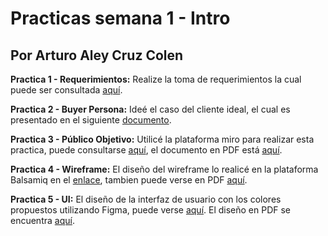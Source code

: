 # Practicas semana 1 - Intro
## Por Arturo Aley Cruz Colen

**Practica 1 - Requerimientos:** Realize la toma de requerimientos la cual puede ser consultada [aquí](https://github.com/aleycolen98/ArturoAley_LaunchX_FrontEnd/blob/main/1%20-%20INTRO/Practica1_Requerimientos.pdf).

**Practica 2 - Buyer Persona:** Ideé el caso del cliente ideal, el cual es presentado en el siguiente [documento](https://github.com/aleycolen98/ArturoAley_LaunchX_FrontEnd/blob/main/1%20-%20INTRO/Practica2_BuyerPersona.pdf).

**Practica 3 - Público Objetivo:** Utilicé la plataforma miro para realizar esta practica, puede consultarse [aquí](https://miro.com/app/board/uXjVOKLWiCQ=/?invite_link_id=757292804488), el documento en PDF está [aquí](https://github.com/aleycolen98/ArturoAley_LaunchX_FrontEnd/blob/main/1%20-%20INTRO/Practica3_PublicoObjetivo.pdf).

**Practica 4 - Wireframe:** El diseño del wireframe lo realicé en la plataforma Balsamiq en el [enlace](https://balsamiq.cloud/sa4vbvn/plswf5d), tambien puede verse en PDF [aquí](https://github.com/aleycolen98/ArturoAley_LaunchX_FrontEnd/blob/main/1%20-%20INTRO/Practica4_Wireframe.pdf).

**Practica 5 - UI:** El diseño de la interfaz de usuario con los colores propuestos utilizando Figma, puede verse [aquí](https://www.figma.com/file/3D5J0uldzwRw0kbE4f2Jph/Abogabot-Aley?node-id=0%3A1). El diseño en PDF se encuentra [aquí](https://github.com/aleycolen98/ArturoAley_LaunchX_FrontEnd/blob/main/1%20-%20INTRO/Practica5_UI.pdf).
